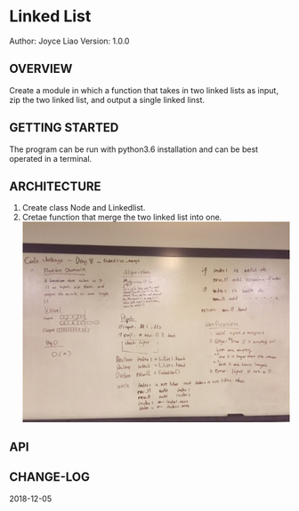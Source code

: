 # Linked List


Author: Joyce Liao
Version: 1.0.0



## OVERVIEW
Create a module in which a function that takes in two linked lists as input, zip the two linked list, and output a single linked linst.




## GETTING STARTED
The program can be run with python3.6 installation and can be best operated in a terminal.


## ARCHITECTURE
1. Create class Node and Linkedlist.
2. Cretae function that merge the two linked list into one.
![White Boarding](https://github.com/joyliao07/data_structures_and_algorithms/blob/ll_merge/assets/08_ll_merge.jpeg)



## API



## CHANGE-LOG



2018-12-05
